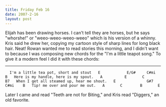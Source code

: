 ```yaml
---
title: Friday Feb 16
date: 2007-2-16
layout: post
---
```


Elijah has been drawing horses. I can't tell they are horses, but he says
"whorshe!" or "weeo-weeo-weeo-weeo" which is his version of a whinny. Kris
said he drew her, copying my cartoon style of sharp lines for long black
hair. Neat! Rowan wanted me to read stories this morning, and I didn't
want to because I was composing new chords for the "I'm a little teapot
song." To give it a modern feel I did it with these chords:
  
---
  
`  
I'm a little tea pot, short and stout  
E            E/G#     C#mi      B  
Here is my handle, here is my spout.  
A          E       C          B7  
When I get all steamed up, hear me shout.  
E              G#7         C#mi    B  
Tip! me over and pour me out.  
A       C        B       E  
`
  
  
Later I came and read "Teeth are not for Biting," and Kris read "Diggers,"
an old favorite.
